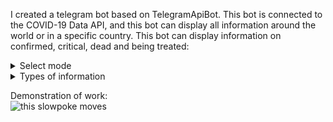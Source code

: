 I created a telegram bot based on TelegramApiBot. This bot is connected to the COVID-19 Data API, and this bot can display all information around the world or in a specific country. This bot can display information on confirmed, critical, dead and being treated:

<details>
  <summary>
    Select mode
  </summary>
<img src="https://github.com/jorneytoplay/COVID-19StatisticCheckerBot/blob/master/pic/1.jpg" width="350" />
  </details>
  
  <details>
  <summary>
    Types of information
  </summary>
<img src="https://github.com/jorneytoplay/COVID-19StatisticCheckerBot/blob/master/pic/2.jpg" width="350" />
  </details>

Demonstration of work:
<br><img src="https://github.com/jorneytoplay/COVID-19StatisticCheckerBot/blob/master/pic/IMG_2093.gif" alt="this slowpoke moves"  width="200" /></br>

